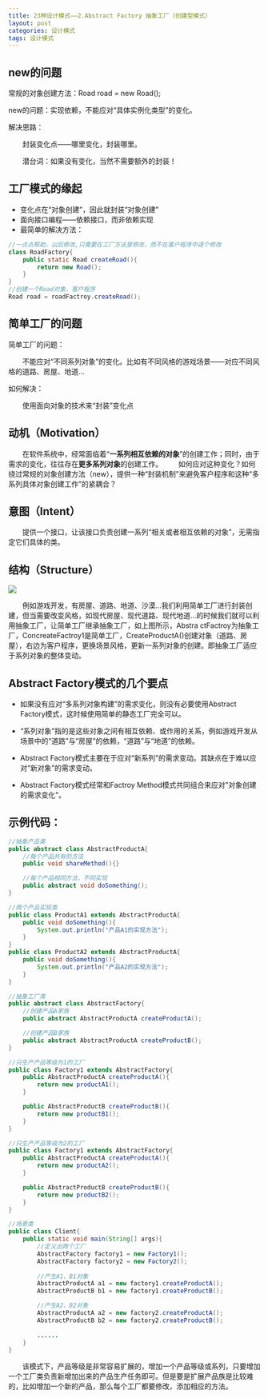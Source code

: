 ```yaml
---
title: 23种设计模式——2.Abstract Factory 抽象工厂（创建型模式）
layout: post
categories: 设计模式
tags: 设计模式
---
```

## new的问题

常规的对象创建方法：Road road = new Road();

new的问题：实现依赖，不能应对“具体实例化类型”的变化。

解决思路：

​&emsp;&emsp;封装变化点——哪里变化，封装哪里。

​&emsp;&emsp;潜台词：如果没有变化，当然不需要额外的封装！

## 工厂模式的缘起

- 变化点在“对象创建”，因此就封装“对象创建”
- 面向接口编程——依赖接口，而非依赖实现
- 最简单的解决方法：

```java
//一点点帮助，以后修改,只需要在工厂方法里修改，而不在客户程序中逐个修改
class RoadFactory{
    public static Road createRoad(){
        return new Road();
    }
}
//创建一个Road对象，客户程序
Road road = roadFactroy.createRoad();
```

## 简单工厂的问题

简单工厂的问题：

​&emsp;&emsp;不能应对“不同系列对象”的变化。比如有不同风格的游戏场景——对应不同风格的道路、房屋、地道...

如何解决：

​&emsp;&emsp;使用面向对象的技术来“封装”变化点

## 动机（Motivation）

​&emsp;&emsp;在软件系统中，经常面临着“**一系列相互依赖的对象**”的创建工作；同时，由于需求的变化，往往存在**更多系列对象**的创建工作。
&emsp;&emsp;如何应对这种变化？如何绕过常规的对象创建方法（new），提供一种“封装机制”来避免客户程序和这种“多系列具体对象创建工作”的紧耦合？

## 意图（Intent）
&emsp;&emsp;提供一个接口，让该接口负责创建一系列“相关或者相互依赖的对象”，无需指定它们具体的类。

## 结构（Structure）

![](https://github.com/DaLian369/DaLian369.github.io/tree/master/img/抽象工厂结构.jpg)

​&emsp;&emsp;例如游戏开发，有房屋、道路、地道、沙漠...我们利用简单工厂进行封装创建，但当需要改变风格，如现代房屋、现代道路、现代地道...的时候我们就可以利用抽象工厂，让简单工厂继承抽象工厂，如上图所示，Abstra
ctFactroy为抽象工厂，ConcreateFactroy1是简单工厂，CreateProductA()创建对象（道路、房屋），右边为客户程序，更换场景风格，更新一系列对象的创建。即抽象工厂适应于系列对象的整体变动。

## Abstract Factory模式的几个要点

- 如果没有应对“多系列对象构建”的需求变化，则没有必要使用Abstract Factory模式，这时候使用简单的静态工厂完全可以。

- “系列对象”指的是这些对象之间有相互依赖、或作用的关系，例如游戏开发从场景中的“道路”与“房屋”的依赖，“道路”与“地道”的依赖。

- Abstract Factory模式主要在于应对“新系列”的需求变动。其缺点在于难以应对“新对象”的需求变动。

- Abstract Factory模式经常和Factroy Method模式共同组合来应对"对象创建的需求变化"。

## 示例代码：

```java
//抽象产品类
public abstract class AbstractProductA{
	//每个产品共有的方法
	public void shareMethod(){}

	//每个产品相同方法，不同实现
	public abstract void doSomething();
}
```
```java
//两个产品实现类
public class ProductA1 extends AbstractProductA{
	public void doSomething(){
		System.out.println("产品A1的实现方法");
	}
}
public class ProductA2 extends AbstractProductA{
	public void doSomething(){
		System.out.println("产品A2的实现方法");
	}
}
```
```java
//抽象工厂类
public abstract class AbstractFactory{
	//创建产品A家族
	public abstract AbstractProductA createProductA();

	//创建产品B家族
	public abstract AbstractProductA createProductB();
}
```
```java
//只生产产品等级为1的工厂
public class Factory1 extends AbstractFactory{
	public AbstractProductA createProductA(){
		return new productA1();
	}

	public AbstractProductB createProductB(){
		return new productB1();
	}
}

//只生产产品等级为2的工厂
public class Factory1 extends AbstractFactory{
	public AbstractProductA createProductA(){
		return new productA2();
	}

	public AbstractProductB createProductB(){
		return new productB2();
	}
}
```
```java
//场景类
public class Client{
	public static void main(String[] args){
		//定义出两个工厂
		AbstractFactory factory1 = new Factory1();	
		AbstractFactory factory2 = new Factory2();
	
		//产生A1、B1对象
		AbstractProductA a1 = new factory1.createProductA();
		AbstractProductB b1 = new factory1.createProductB();

		//产生A2、B2对象
		AbstractProductA a2 = new factory2.createProductA();
		AbstractProductB b2 = new factory2.createProductB();
		
		......
	}
}
```

&emsp;&emsp;该模式下，产品等级是非常容易扩展的，增加一个产品等级或系列，只要增加一个工厂类负责新增加出来的产品生产任务即可。但是要是扩展产品族是比较难的，比如增加一个新的产品，那么每个工厂都要修改，添加相应的方法。